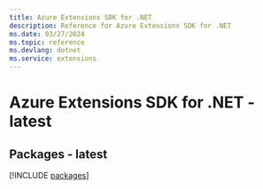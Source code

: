 ```yaml
---
title: Azure Extensions SDK for .NET
description: Reference for Azure Extensions SDK for .NET
ms.date: 03/27/2024
ms.topic: reference
ms.devlang: dotnet
ms.service: extensions
---
```

# Azure Extensions SDK for .NET - latest
## Packages - latest
[!INCLUDE [packages](extensions-index.md)]